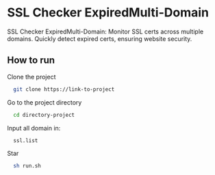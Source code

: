 
# SSL Checker ExpiredMulti-Domain

SSL Checker ExpiredMulti-Domain: Monitor SSL certs across multiple domains. Quickly detect expired certs, ensuring website security.



## How to run

Clone the project

```bash
  git clone https://link-to-project
```

Go to the project directory

```bash
  cd directory-project
```

Input all domain in:

```bash
  ssl.list
```

Star

```bash
  sh run.sh
```

